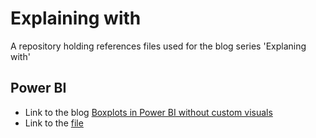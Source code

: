 # Explaining with
A repository holding references files used for the blog series 'Explaning with'

## Power BI
- Link to the blog [Boxplots in Power BI without custom visuals](https://www.thedataschool.co.uk/robbin-vernooij/power-bi-boxplots-without-custom-visuals/)
- Link to the [file](https://github.com/Imba456/explaining_with/blob/main/Power%20BI/Box%20Plots%20without%20Custom%20Visuals.pbix)
